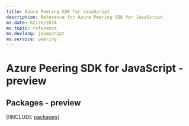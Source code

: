```yaml
---
title: Azure Peering SDK for JavaScript
description: Reference for Azure Peering SDK for JavaScript
ms.date: 02/26/2024
ms.topic: reference
ms.devlang: javascript
ms.service: peering
---
```

# Azure Peering SDK for JavaScript - preview
## Packages - preview
[!INCLUDE [packages](peering-index.md)]